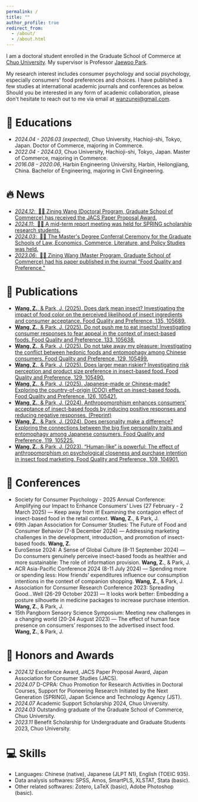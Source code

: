 ```yaml
---
permalink: /
title: ""
author_profile: true
redirect_from: 
  - /about/
  - /about.html
---
```


I am a doctoral student enrolled in the Graduate School of Commerce at [Chuo University](https://www.chuo-u.ac.jp/). My supervisor is Professor [Jaewoo Park](https://c-research.chuo-u.ac.jp/html/100003068_ja.html).

My research interest includes consumer psychology and social psychology, especially consumers' food preferences and choices. I have published a few studies at international academic journals and conferences as below. Should you be interested in any form of academic collaboration, please don't hesitate to reach out to me via email at [wanzunei@gmail.com](wanzunei@gmail.com). <!-- with total google scholar citations <a href='https://scholar.google.com/citations?user=Y8H7YqkAAAAJ'> <strong><span id='total_cit'>260000+</span></strong></a>. (You can also use google scholar badge <a href='https://scholar.google.com/citations?user=Y8H7YqkAAAAJ'><img src="https://img.shields.io/endpoint?url={{ url | url_encode }}&logo=Google%20Scholar&labelColor=f6f6f6&color=9cf&style=flat&label=citations"></a>). -->

# 📖 Educations
- *2024.04 - 2026.03 (expected)*, Chuo University, Hachioji-shi, Tokyo, Japan. Doctor of Commerce, majoring in Commerce.
- *2022.04 - 2024.03*, Chuo University, Hachioji-shi, Tokyo, Japan. Master of Commerce, majoring in Commerce. 
- *2016.08 - 2020.06*, Harbin Engineering University, Harbin, Heilongjiang, China. Bachelor of Engineering, majoring in Civil Engineering. 

# 🔥 News
- [*2024.12*: &nbsp;🎉🎉 Zining Wang (Doctoral Program, Graduate School of Commerce) has received the JACS Paper Proposal Award.](https://www.chuo-u.ac.jp/academics/graduateschool/news/2024/12/78027/)
- [*2024.11*: &nbsp;🎉🎉 A mid-term report meeting was held for SPRING scholarship research students.](https://www.chuo-u.ac.jp/academics/graduateschool/news/2024/11/76855/)
- [*2024.03*: &nbsp;🎉🎉 The Master's Degree Conferral Ceremony for the Graduate Schools of Law, Economics, Commerce, Literature, and Policy Studies was held.](https://www.chuo-u.ac.jp/academics/graduateschool/news/2024/03/70285/)
- [*2023.06*: &nbsp;🎉🎉 Zining Wang (Master Program, Graduate School of Commerce) had his paper published in the journal "Food Quality and Preference."](https://www.chuo-u.ac.jp/academics/graduateschool/news/2023/06/66313/)

# 📗 Publications 
<!--div class='paper-box'><div class='paper-box-image'><div><div class="badge">Food Quality and Preference 2023</div>
<img src='images/Food Quality and Preference.jpg' alt="sym" width="10%"><!--/div></div>
<div class='paper-box-text' markdown="1"-->

- [**Wang, Z.**, & Park, J. (2025). Does dark mean insect? Investigating the impact of food color on the perceived likelihood of insect ingredients and consumer acceptance. Food Quality and Preference, 135, 105689.](https://www.sciencedirect.com/science/article/pii/S0950329325002642?dgcid=coauthor)
- [**Wang, Z.**, & Park, J. (2025). Do not push me to eat insects! Investigating consumer responses to fear appeal in the context of insect-based foods. Food Quality and Preference, 133, 105638.](https://authors.elsevier.com/c/1lTIn3O579rXsP)
- [**Wang, Z.**, & Park, J. (2025). Do not take away my pleasure: Investigating the conflict between hedonic foods and entomophagy among Chinese consumers. Food Quality and Preference, 129, 105499.](https://www.sciencedirect.com/science/article/abs/pii/S0950329325000746?via%3Dihub)
- [**Wang, Z.**, & Park, J. (2025). Does larger mean riskier? Investigating risk perception and product size preference in insect-based food. Food Quality and Preference, 129, 105490.](https://www.sciencedirect.com/science/article/abs/pii/S0950329325000655?via%3Dihub)
- [**Wang, Z.**, & Park, J. (2025). Japanese-made or Chinese-made? Exploring the country-of-origin (COO) effect on insect-based foods. Food Quality and Preference, 126, 105421.](https://www.sciencedirect.com/science/article/abs/pii/S0950329324003239?via%3Dihub)
- [**Wang, Z.**, & Park, J. (2024). Anthropomorphism enhances consumers’ acceptance of insect-based foods by inducing positive responses and reducing negative responses. (Preprint)](https://papers.ssrn.com/sol3/papers.cfm?abstract_id=4946118)
- [**Wang, Z.**, & Park, J. (2024). Does personality make a difference? Exploring the connections between the big five personality traits and entomophagy among Japanese consumers. Food Quality and Preference, 119, 105225.](https://www.sciencedirect.com/science/article/pii/S0950329324001277)
- [**Wang, Z.**, & Park, J. (2023). “Human-like” is powerful: The effect of anthropomorphism on psychological closeness and purchase intention in insect food marketing. Food Quality and Preference, 109, 104901.](https://www.sciencedirect.com/science/article/abs/pii/S0950329323000952)

# 📝 Conferences 
- Society for Consumer Psychology - 2025 Annual Conference: Amplifying our Impact to Enhance Consumers’ Lives (27 February - 2 March 2025) — Keep away from it! Examining the contagion effect of insect-based food in the retail context. **Wang, Z.**, & Park, J.
- 69th Japan Association for Consumer Studies: The Future of Food and Consumer Behavior (7-8 December 2024) — Addressing marketing challenges in the development, introduction, and promotion of insect-based foods. **Wang, Z.**
- EuroSense 2024: A Sense of Global Culture (8-11 September 2024) — Do consumers genuinely perceive insect-based foods as healthier and more sustainable: The role of information provision. **Wang, Z.**, & Park, J.
- ACR Asia-Pacific Conference 2024 (8-11 July 2024) — Spending more or spending less: How friends’ expenditures influence our consumption intentions in the context of companion shopping.
**Wang, Z.**, & Park, J.
- Association for Consumer Research Conference 2023: Spreading Good…Well (26-29 October 2023) — It looks work better: Embedding a posture silhouette in medicine packages to increase purchase intention.
**Wang, Z.**, & Park, J.
- 15th Pangborn Sensory Science Symposium: Meeting new challenges in a changing world (20-24 August 2023) — The effect of human face presence on consumers’ responses to the advertised insect food.
**Wang, Z.**, & Park, J.

<!--[**Project**](https://scholar.google.com/citations?view_op=view_citation&hl=zh-CN&user=DhtAFkwAAAAJ&citation_for_view=DhtAFkwAAAAJ:ALROH1vI_8AC) <strong><span class='show_paper_citations' data='DhtAFkwAAAAJ:ALROH1vI_8AC'></span></strong>
- Lorem ipsum dolor sit amet, consectetur adipiscing elit. Vivamus ornare aliquet ipsum, ac tempus justo dapibus sit amet. 
</div>
</div>

- [Lorem ipsum dolor sit amet, consectetur adipiscing elit. Vivamus ornare aliquet ipsum, ac tempus justo dapibus sit amet](https://github.com), A, B, C, **CVPR 2020**

# 💬 Invited Talks
- *2021.06*, Lorem ipsum dolor sit amet, consectetur adipiscing elit. Vivamus ornare aliquet ipsum, ac tempus justo dapibus sit amet. 
- *2021.03*, Lorem ipsum dolor sit amet, consectetur adipiscing elit. Vivamus ornare aliquet ipsum, ac tempus justo dapibus sit amet.  \| [\[video\]](https://github.com/)
-->

# 🏅 Honors and Awards
- *2024.12* Excellence Award, JACS Paper Proposal Award, Japan Association for Consumer Studies (JACS).
- *2024.07* D-CPRA: Chuo Promotion for Research Activities in Doctoral Courses, Support for Pioneering Research Initiated by the Next Generation (SPRING), Japan Science and Technology Agency (JST).
- *2024.07* Academic Support Scholarship 2024, Chuo University.
- *2024.03* Outstanding graduate of the Graduate School of Commerce, Chuo University. 
- *2023.11* Benefit Scholarship for Undergraduate and Graduate Students 2023, Chuo University.

# 💻 Skills
- Languages: Chinese (native), Japanese (JLPT N1), English (TOEIC 935).
- Data analysis softwares: SPSS, Amos, SmartPLS, XLSTAT, Stata (basic).
- Other related softwares: Zotero, LaTeX (basic), Adobe Photoshop (basic).
